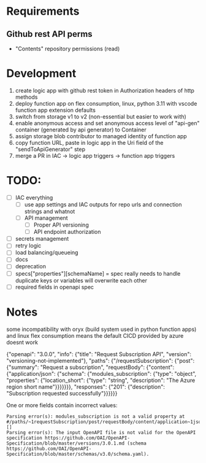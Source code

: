 # Requirements
## Github rest API perms
- "Contents" repository permissions (read)

# Development
1. create logic app with github rest token in Authorization headers of http methods
1. deploy function app on flex consumption, linux, python 3.11 with vscode function app extension defaults
1. switch from storage v1 to v2 (non-essential but easier to work with)
1. enable anonymous access and set anonymous access level of "api-gen" container (generated by api generator) to Container
1. assign storage blob contributor to managed identity of function app
1. copy function URL, paste in logic app in the Uri field of the "sendToApiGenerator" step
1. merge a PR in IAC -> logic app triggers -> function app triggers 

# TODO:
- [ ] IAC everything
    - [ ] use app settings and IAC outputs for repo urls and connection strings and whatnot
    - [ ] API management
        - [ ] Proper API versioning
        - [ ] API endpoint authorization
- [ ] secrets management
- [ ] retry logic
- [ ] load balancing/queueing
- [ ] docs
- [ ] deprecation
- [ ] specs["properties"][schemaName] = spec really needs to handle duplicate keys or variables will overwrite each other
- [ ] required fields in openapi spec

# Notes
some incompatibility with oryx (build system used in python function apps) and linux flex consumption means the default CICD provided by azure doesnt work


{"openapi": "3.0.0", "info": {"title": "Request Subscription API", "version": "versioning-not-implemented"}, "paths": {"/requestSubscription": {"post": {"summary": "Request a subscription", "requestBody": {"content": {"application/json": {"schema": {"modules_subscription": {"type": "object", "properties": {"location_short": {"type": "string", "description": "The Azure region short name"}}}}}}}, "responses": {"201": {"description": "Subscription requested successfully"}}}}}}

 One or more fields contain incorrect values:

    Parsing error(s): modules_subscription is not a valid property at #/paths/~1requestSubscription/post/requestBody/content/application~1json/schema []
    Parsing error(s): The input OpenAPI file is not valid for the OpenAPI specification https://github.com/OAI/OpenAPI-Specification/blob/master/versions/3.0.1.md (schema https://github.com/OAI/OpenAPI-Specification/blob/master/schemas/v3.0/schema.yaml).

